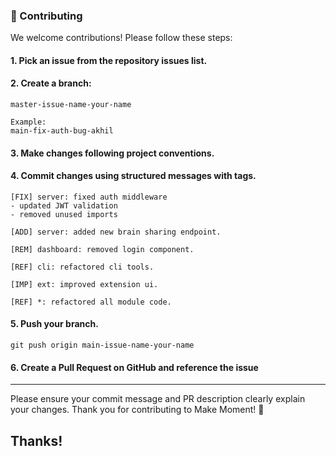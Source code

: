 ### 🤝 Contributing
We welcome contributions! Please follow these steps:
#### 1. Pick an issue from the repository issues list.
#### 2. Create a branch:
```
master-issue-name-your-name

Example:
main-fix-auth-bug-akhil
```
#### 3. Make changes following project conventions.
#### 4. Commit changes using structured messages with tags.
```
[FIX] server: fixed auth middleware
- updated JWT validation
- removed unused imports

[ADD] server: added new brain sharing endpoint.

[REM] dashboard: removed login component.

[REF] cli: refactored cli tools.

[IMP] ext: improved extension ui.

[REF] *: refactored all module code.
```
#### 5. Push your branch.
```
git push origin main-issue-name-your-name
```
#### 6. Create a Pull Request on GitHub and reference the issue
---
Please ensure your commit message and PR description clearly explain your changes.
Thank you for contributing to Make Moment! 🎉
## Thanks!